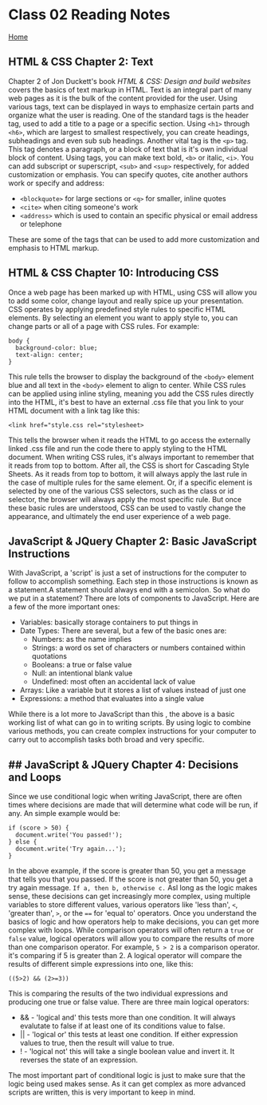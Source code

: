 # Class 02 Reading Notes

[Home](https://penjoe.github.io/reading-notes/)

## HTML & CSS Chapter 2: Text

Chapter 2 of Jon Duckett's book *HTML & CSS: Design and build websites* covers the basics of text markup in HTML. Text is an integral part of many web pages as it is the bulk of the content provided for the user. Using various tags, text can be displayed in ways to emphasize certain parts and organize what the user is reading. One of the standard tags is the header tag, used to add a title to a page or a specific section. Using `<h1>` through `<h6>`, which are largest to smallest respectively, you can create headings, subheadings and even sub sub headings. Another vital tag is the `<p>` tag. This tag denotes a paragraph, or a block of text that is it's own individual block of content. Using tags, you can make text bold, `<b>` or italic, `<i>`. You can add subscript or superscript, `<sub>` and `<sup>` respectively, for added customization or emphasis. You can specify quotes, cite another authors work or specify and address:
* `<blockquote>` for large sections or `<q>` for smaller, inline quotes
* `<cite>` when citing someone's work
* `<address>` which is used to contain an specific physical or email address or telephone

These are some of the tags that can be used to add more customization and emphasis to HTML markup.

## HTML & CSS Chapter 10: Introducing CSS

Once a web page has been marked up with HTML, using CSS will allow you to add some color, change layout and really spice up your presentation. CSS operates by applying predefined style rules to specific HTML elements. By selecting an element you want to apply style to, you can change parts or all of a page with CSS rules. For example: 
```
body {
  background-color: blue;
  text-align: center;
}
```
This rule tells the browser to display the background of the `<body>` element blue and all text in the `<body>` element to align to center. While CSS rules can be applied using inline styling, meaning you add the CSS rules directly into the HTML, it's best to have an external .css file that you link to your HTML document with a link tag like this: 
```
<link href="style.css rel="stylesheet>
```
This tells the browser when it reads the HTML to go access the externally linked .css file and run the code there to apply styling to the HTML document. When writing CSS rules, it's always important to remember that it reads from top to bottom. After all, the CSS is short for Cascading Style Sheets. As it reads from top to bottom, it will always apply the last rule in the case of multiple rules for the same element. Or, if a specific element is selected by one of the various CSS selectors, such as the class or id selector, the browser will always apply the most specific rule. But once these basic rules are understood, CSS can be used to vastly change the appearance, and ultimately the end user experience of a web page.

## JavaScript & JQuery Chapter 2: Basic JavaScript Instructions

With JavaScript, a 'script' is just a set of instructions for the computer to follow to accomplish something. Each step in those instructions is known as a statement.A statement should always end with a semicolon. So what do we put in a statement? There are lots of components to JavaScript. Here are a few of the more important ones:
* Variables: basically storage containers to put things in
* Date Types: There are several, but a few of the basic ones are:
  * Numbers: as the name implies
  * Strings: a word os set of characters or numbers contained within quotations
  * Booleans: a true or false value
  * Null: an intentional blank value
  * Undefined: most often an accidental lack of value
* Arrays: Like a variable but it stores a list of values instead of just one
* Expressions: a method that evaluates into a single value

While there is a lot more to JavaScript than this , the above is a basic working list of what can go in to writing scripts. By using logic to combine various methods, you can create complex instructions for your computer to carry out to accomplish tasks both broad and very specific.

## ## JavaScript & JQuery Chapter 4: Decisions and Loops

Since we use conditional logic when writing JavaScript, there are often times where decisions are made that will determine what code will be run, if any. An simple example would be:
```
if (score > 50) {
  document.write('You passed!');
} else {
  document.write('Try again...');
}
```
In the above example, if the score is greater than 50, you get a message that tells you that you passed. If the score is not greater than 50, you get a try again message. `If a, then b, otherwise c.` Asl long as the logic makes sense, these decisions can get increasingly more complex, using multiple variables to store different values, various operators like 'less than', `<`, 'greater than', `>`,  or the `==` for 'equal to' operators. Once you understand the basics of logic and how operators help to make decisions, you can get more complex with loops. While comparison operators will often return a `true` or `false` value, logical operators will allow you to compare the results of more than one comparison operator. For example, `5 > 2` is a comparison operator. it's comparing if 5 is greater than 2. A logical operator will compare the results of different simple expressions into one, like this:
```
((5>2) && (2>=3))
```
This is comparing the results of the two individual expressions and producing one true or false value. There are three main logical operators:
* && - 'logical and' this tests more than one condition. It will always evalutate to false if at least one of its conditions value to false.
* || - 'logical or' this tests at least one condition. If either expression values to true, then the result will value to true.
* ! - 'logical not' this will take a single boolean value and invert it. It reverses the state of an expression.

The most important part of conditional logic is just to make sure that the logic being used makes sense. As it can get complex as more advanced scripts are written, this is very important to keep in mind.
